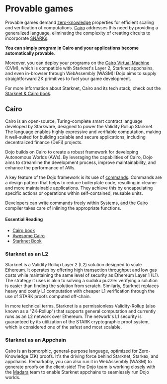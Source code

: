 # Provable games

Provable games demand [zero-knowledge](https://ethereum.org/en/zero-knowledge-proofs/) properties for efficient scaling and verification of computations. [Cairo](https://book.starknet.io/ch01-00-getting-started.html) addresses this need by providing a generalized language, eliminating the complexity of creating circuits to incorporate [SNARKs](https://consensys.net/blog/developers/introduction-to-zk-snarks/).

**You can simply program in Cairo and your applications become automatically provable**.

Moreover, you can deploy your programs on the [Cairo Virtual Machine](https://medium.com/starkware/cairo-welcome-on-board-1cf3487554f) (CVM), which is compatible with Starknet's Layer 2, Starknet appchains, and even in-browser through WebAssembly (WASM)! Dojo aims to supply straightforward ZK primitives to fuel your game development.

For more information about Starknet, Cairo and its tech stack, check out the [Starknet & Cairo book](https://book.starknet.io/).

## Cairo

Cairo is an open-source, Turing-complete smart contract language developed by Starkware, designed to power the Validity Rollup Starknet. The language enables highly expressive and verifiable computation, making it well-suited for building scalable and secure applications, including decentralized finance (DeFi) projects.

Dojo builds on Cairo to create a robust framework for developing Autonomous Worlds (AWs). By leveraging the capabilities of Cairo, Dojo aims to streamline the development process, improve maintainability, and enhance the performance of AWs.

A key feature of the Dojo framework is its use of [commands](../cairo/commands.md). Commands are a design pattern that helps to reduce boilerplate code, resulting in cleaner and more maintainable applications. They achieve this by encapsulating specific actions or operations within self-contained, reusable units.

Developers can write commands freely within Systems, and the Cairo compiler takes care of inlining the appropriate functions.

#### Essential Reading

- [Cairo book](https://github.com/cairo-book/cairo-book)
- [Awesome Cairo](https://github.com/auditless/awesome-cairo)
- [Starknet Book](https://book.starknet.io/)

### Starknet as an L2

Starknet is a Validity Rollup Layer 2 (L2) solution designed to scale Ethereum. It operates by offering high transaction throughput and low gas costs while maintaining the same level of security as Ethereum Layer 1 (L1). The strategy it uses is akin to solving a sudoku puzzle: verifying a solution is easier than finding the solution from scratch. Similarly, Starknet replaces heavy and costly L1 computation with cheaper L1 verification through the use of STARK proofs computed off-chain.

In more technical terms, Starknet is a permissionless Validity-Rollup (also known as a "ZK-Rollup") that supports general computation and currently runs as an L2 network over Ethereum. The network's L1 security is guaranteed by its utilization of the STARK cryptographic proof system, which is considered one of the safest and most scalable.

### Starknet as an Appchain

Cairo is an isomorphic, general-purpose language, optimized for Zero-Knowledge (ZK) proofs. It's the driving force behind Starknet, Starkex, and appchains. Remarkably, you can also run it in WebAssembly (WASM) to generate proofs on the client-side! The Dojo team is working closely with the [Madara](https://github.com/keep-starknet-strange/madara) team to enable Starknet appchains to seamlessly run Dojo worlds.
